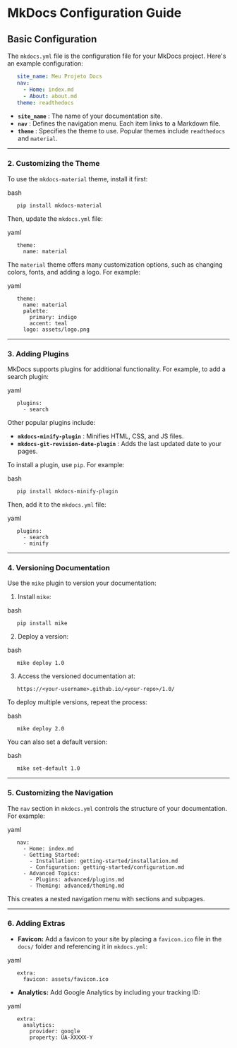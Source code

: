 # MkDocs Configuration Guide

## Basic Configuration

The `mkdocs.yml` file is the configuration file for your MkDocs project. Here's an example configuration:

```yaml
   site_name: Meu Projeto Docs
   nav:
     - Home: index.md
     - About: about.md
   theme: readthedocs
```

* **`site_name`** : The name of your documentation site.
* **`nav`** : Defines the navigation menu. Each item links to a Markdown file.
* **`theme`** : Specifies the theme to use. Popular themes include `readthedocs` and `material`.

---

### 2. **Customizing the Theme**

To use the `mkdocs-material` theme, install it first:

bash


```
   pip install mkdocs-material
```

Then, update the `mkdocs.yml` file:

yaml


```
   theme:
     name: material
```

The `material` theme offers many customization options, such as changing colors, fonts, and adding a logo. For example:

yaml


```
   theme:
     name: material
     palette:
       primary: indigo
       accent: teal
     logo: assets/logo.png
```

---

### 3. **Adding Plugins**

MkDocs supports plugins for additional functionality. For example, to add a search plugin:

yaml


```
   plugins:
     - search
```

Other popular plugins include:

* **`mkdocs-minify-plugin`** : Minifies HTML, CSS, and JS files.
* **`mkdocs-git-revision-date-plugin`** : Adds the last updated date to your pages.

To install a plugin, use `pip`. For example:

bash


```
   pip install mkdocs-minify-plugin
```

Then, add it to the `mkdocs.yml` file:

yaml


```
   plugins:
     - search
     - minify
```

---

### 4. **Versioning Documentation**

Use the `mike` plugin to version your documentation:

1. Install `mike`:

bash


```
   pip install mike
```

2. Deploy a version:

bash


```
   mike deploy 1.0
```

3. Access the versioned documentation at:


```
   https://<your-username>.github.io/<your-repo>/1.0/
```

To deploy multiple versions, repeat the process:

bash


```
   mike deploy 2.0
```

You can also set a default version:

bash


```
   mike set-default 1.0
```

---

### 5. **Customizing the Navigation**

The `nav` section in `mkdocs.yml` controls the structure of your documentation. For example:

yaml


```
   nav:
     - Home: index.md
     - Getting Started:
       - Installation: getting-started/installation.md
       - Configuration: getting-started/configuration.md
     - Advanced Topics:
       - Plugins: advanced/plugins.md
       - Theming: advanced/theming.md
```

This creates a nested navigation menu with sections and subpages.

---

### 6. **Adding Extras**

* **Favicon:** Add a favicon to your site by placing a `favicon.ico` file in the `docs/` folder and referencing it in `mkdocs.yml`:

yaml


```
   extra:
     favicon: assets/favicon.ico
```

* **Analytics:** Add Google Analytics by including your tracking ID:

yaml


```
   extra:
     analytics:
       provider: google
       property: UA-XXXXX-Y
```
